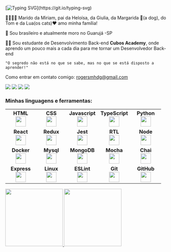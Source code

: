 [![Typing SVG](https://readme-typing-svg.herokuapp.com?color=%AD0DD9&width=450&lines=Olá,+tudo+Bem?;Meu+nome+é+Diego!)](https://git.io/typing-svg)

👨‍👩‍👧‍👧 Marido da Miriam, pai da Heloísa, da Giulia, da Margarida 🐶(a dog), do Tom e da Lua(os cats)❤️ amo minha família! 

📍 Sou brasileiro e atualmente moro no Guarujá -SP

👩‍💻 Sou estudante de Desenvolvimento Back-end **Cubos Academy**, onde aprendo um pouco mais a cada dia para me tornar um Desenvolvedor Back-end

`"O segredo não está no que se sabe, mas no que se está disposto a aprender!"`


Como entrar em contato comigo: [rogersmhdg@gmail.com](mailto:rogersmhdg@gmail.com)

  <div> 
 
  <a href="https://www.instagram.com/sr.diegorogers/" target="_blank"><img src="https://img.shields.io/badge/-Instagram-%23E4405F?style=for-the-badge&logo=instagram&logoColor=white" target="_blank"></a>
 <a href="https://discord.com/users/Sr.Rogers#3709" target="_blank"><img src="https://img.shields.io/badge/Discord-7289DA?style=for-the-badge&logo=discord&logoColor=white" target="_blank"></a> 
  <a href = "mailto:contatodiegorogers@gmail.com"><img src="https://img.shields.io/badge/-Gmail-%23333?style=for-the-badge&logo=gmail&logoColor=white" target="_blank"></a>
  <a href="https://www.linkedin.com/in/diego-rogers-sa/" target="_blank"><img src="https://img.shields.io/badge/-LinkedIn-%230077B5?style=for-the-badge&logo=linkedin&logoColor=white" target="_blank"></a> 
    
</div>

<div>
<h3 align="left">Minhas linguagens e ferramentas:</h3>
<table width="320px">
    <tbody>
        <tr valign="top">
            <td width="80px" align="center">
                <span><strong>HTML</strong></span><br>
                <img height="32" src="https://cdn.jsdelivr.net/gh/devicons/devicon/icons/html5/html5-original.svg">
            </td>
            <td width="80px" align="center">
                <span><strong>CSS</strong></span><br>
                <img height="32px" src="https://cdn.jsdelivr.net/gh/devicons/devicon/icons/css3/css3-original.svg">
            </td>
            <td width="80px" align="center">
                <span><strong>Javascript</strong></span><br>
                <img height="32px" src="https://upload.vectorlogo.zone/logos/javascript/images/239ec8a4-163e-4792-83b6-3f6d96911757.svg">
            </td>
            <td width="80px" align="center">
                <span><strong>TypeScript</strong></span><br>
                <img height="32px" src="https://www.vectorlogo.zone/logos/typescriptlang/typescriptlang-icon.svg">
            </td>
            <td width="80px" align="center">
                <span><strong>Python</strong></span><br>
                <img height="32px" src="https://www.vectorlogo.zone/logos/python/python-icon.svg">
            </td>
        </tr>
        <tr valign="top">
            <td width="80px" align="center">
                <span><strong>React</strong></span><br>
                <img height="32px" src="https://cdn.jsdelivr.net/gh/devicons/devicon/icons/react/react-original.svg">
            </td>
            <td width="80px" align="center">
                <span><strong>Redux</strong></span><br>
                <img height="32" src="https://cdn.worldvectorlogo.com/logos/redux.svg">
            </td>
            <td width="80px" align="center">
                <span><strong>Jest</strong></span><br>
                <img height="32px" src="https://www.vectorlogo.zone/logos/jestjsio/jestjsio-icon.svg">
            </td>
            <td width="80px" align="center">
                <span><strong>RTL</strong></span><br>
                <img height="32" src="https://testing-library.com/img/octopus-128x128.png">
            </td>
            <td width="80px" align="center">
                <span><strong>Node</strong></span><br>
                <img height="32px" src="https://www.vectorlogo.zone/logos/nodejs/nodejs-icon.svg">
            </td>
        </tr>
        <tr valign="top">
            <td width="80px" align="center">
                <span><strong>Docker</strong></span><br>
                <img height="32" src="https://www.vectorlogo.zone/logos/docker/docker-icon.svg">
            </td>
            <td width="80px" align="center">
                <span><strong>Mysql</strong></span><br>
                <img height="32px" src="https://www.vectorlogo.zone/logos/mysql/mysql-icon.svg">
            </td>
            <td width="80px" align="center">
                <span><strong>MongoDB</strong></span><br>
                <img height="32px" src="https://www.vectorlogo.zone/logos/mongodb/mongodb-icon.svg">
            </td>
            <td width="80px" align="center">
                <span><strong>Mocha</strong></span><br>
                <img height="32px" src="https://www.vectorlogo.zone/logos/mochajs/mochajs-icon.svg">
            </td>
            <td width="80px" align="center">
                <span><strong>Chai</strong></span><br>
                <img height="32px" src="https://www.vectorlogo.zone/logos/chaijs/chaijs-icon.svg">
            </td>
        </tr>
        <tr valign="top">
            <td width="80px" align="center">
                <span><strong>Express</strong></span><br>
                <img height="32px" src="https://www.vectorlogo.zone/logos/expressjs/expressjs-icon.svg">
            </td>
            <td width="80px" align="center">
                <span><strong>Linux</strong></span><br>
                <img height="32px" src="https://www.vectorlogo.zone/logos/linux/linux-icon.svg">
            </td>
            <td width="80px" align="center">
                <span><strong>ESLint</strong></span><br>
                <img height="32px" src="https://www.vectorlogo.zone/logos/eslint/eslint-icon.svg">
            </td>
            <td width="80px" align="center">
                <span><strong>Git</strong></span><br>
                <img height="32px" src="https://cdn.jsdelivr.net/gh/devicons/devicon/icons/git/git-plain.svg">
              </td>
            <td width="80px" align="center">
                <span><strong>GitHub</strong></span><br>
                <img height="32px" src="https://www.vectorlogo.zone/logos/github/github-icon.svg">
            </td>
        </tr>
    </tbody>
</table>  
</div>
<div>
  <a href="https://github.com/diegorogerssa">
  <img height="180em" src="https://github-readme-stats.vercel.app/api?username=MiriamVidoto&show_icons=true&theme=dracula&include_all_commits=true&count_private=true"/>
  <img height="180em" src="https://github-readme-stats.vercel.app/api/top-langs/?username=diegorogerssa&layout=compact&langs_count=7&theme=dracula"/>
</div>

  










<!--
**rogersmhdg/rogersmhdg** is a ✨ _special_ ✨ repository because its `README.md` (this file) appears on your GitHub profile.

Here are some ideas to get you started:

- 🔭 I’m currently working on ...
- 🌱 I’m currently learning ...
- 👯 I’m looking to collaborate on ...
- 🤔 I’m looking for help with ...
- 💬 Ask me about ...
- 📫 How to reach me: ...
- 😄 Pronouns: ...
- ⚡ Fun fact: ...
-->
